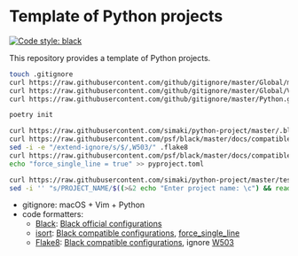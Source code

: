 # Template of Python projects

[![Code style: black](https://img.shields.io/badge/code%20style-black-000000.svg)](https://github.com/psf/black)

This repository provides a template of Python projects.

```sh
touch .gitignore
curl https://raw.githubusercontent.com/github/gitignore/master/Global/macOS.gitignore >> .gitignore
curl https://raw.githubusercontent.com/github/gitignore/master/Global/Vim.gitignore >> .gitignore
curl https://raw.githubusercontent.com/github/gitignore/master/Python.gitignore >> .gitignore
```

```sh
poetry init
```

```sh
curl https://raw.githubusercontent.com/simaki/python-project/master/.black >> pyproject.toml
curl https://raw.githubusercontent.com/psf/black/master/docs/compatible_configs/flake8/.flake8 > .flake8
sed -i -e "/extend-ignore/s/$/,W503/" .flake8
curl https://raw.githubusercontent.com/psf/black/master/docs/compatible_configs/isort/pyproject.toml >> pyproject.toml
echo "force_single_line = true" >> pyproject.toml
```

```sh
curl https://raw.githubusercontent.com/simaki/python-project/master/test.sh > test.sh
sed -i '' "s/PROJECT_NAME/$((>&2 echo "Enter project name: \c") && read name && echo "$name\c")/g" test.sh
```

* gitignore: macOS + Vim + Python
* code formatters:
  - [Black](https://github.com/psf/black): [Black official configurations](https://github.com/psf/black#pyprojecttoml)
  - [isort](https://github.com/PyCQA/isort): [Black compatible configurations](https://github.com/psf/black/blob/master/docs/compatible_configs.md#isort), [force_single_line](https://pycqa.github.io/isort/docs/configuration/options/#force-single-line)
  - [Flake8](https://flake8.pycqa.org/en/latest/): [Black compatible configurations](https://github.com/psf/black/blob/master/docs/compatible_configs.md#isort), ignore [W503](https://www.flake8rules.com/rules/W503.html)
